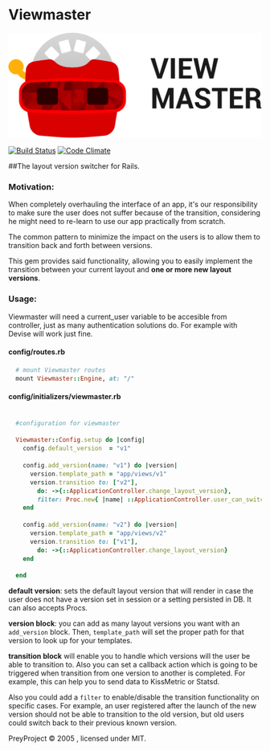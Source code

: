 # Viewmaster

![logo](./logo.png)

[![Build Status](https://travis-ci.org/prey/viewmaster.png?branch=master)](http://travis-ci.org/prey/viewmaster)
[![Code Climate](https://codeclimate.com/github/prey/viewmaster.png)](https://codeclimate.com/github/prey/viewmaster)


##The layout version switcher for Rails.


### Motivation:

When completely overhauling the interface of an app, it's our responsibility to make sure the user does not suffer because of the transition, considering he might need to re-learn to use our app practically from scratch.

The common pattern to minimize the impact on the users is to allow them to transition back and forth between versions.

This gem provides said functionality, allowing you to easily implement the transition between your current layout and **one or more new layout versions**.

### Usage:

Viewmaster will need a current_user variable to be accesible from controller, just as many authentication solutions do. For example with Devise will work just fine.

#### config/routes.rb

```ruby
  # mount Viewmaster routes
  mount Viewmaster::Engine, at: "/"
```

#### config/initializers/viewmaster.rb

```ruby

  #configuration for viewmaster

  Viewmaster::Config.setup do |config|
    config.default_version  = "v1"

    config.add_version(name: "v1") do |version|
      version.template_path = "app/views/v1"
      version.transition to: ["v2"],
        do: ->{::ApplicationController.change_layout_version},
        filter: Proc.new{ |name| ::ApplicationController.user_can_switch_to?(name)}
    end

    config.add_version(name: "v2") do |version|
      version.template_path = "app/views/v2"
      version.transition to: ["v1"],
        do: ->{::ApplicationController.change_layout_version}
    end

  end

```

**default version**: sets the default layout version that will render in case the user does not have a version set in session or a setting persisted in DB. It can also accepts Procs.

**version block**: you can add as many layout versions you want with an `add_version` block. Then, `template_path` will set the proper path for that version to look up for your templates.

**transition block** will enable you to handle which versions will the user be able to transition to. Also you can set a callback action which is going to be triggered when transition from one version to another is completed. For example, this can help you to send data to KissMetric or Statsd.

Also you could add a `filter` to enable/disable the transition functionality on specific cases. For example, an user registered after the launch of the new version should not be able to transition to the old version, but old users could switch back to their previous known version.


PreyProject © 2005 , licensed under MIT.

